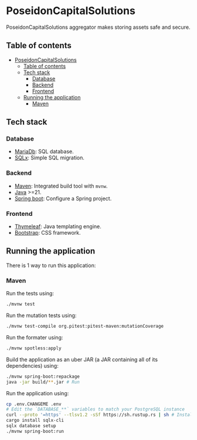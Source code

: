 # PoseidonCapitalSolutions

PoseidonCapitalSolutions aggregator makes storing assets safe and secure.

## Table of contents

- [PoseidonCapitalSolutions](#poseidoncapitalsolutions)
  - [Table of contents](#table-of-contents)
  - [Tech stack](#tech-stack)
    - [Database](#database)
    - [Backend](#backend)
    - [Frontend](#frontend)
  - [Running the application](#running-the-application)
    - [Maven](#maven)

## Tech stack

### Database

- [MariaDb](https://mariadb.org/): SQL database.
- [SQLx](https://github.com/launchbadge/sqlx): Simple SQL migration.

### Backend

- [Maven](https://maven.apache.org/): Integrated build tool with `mvnw`.
- [Java](https://www.java.com/en/) >=21.
- [Spring boot](https://spring.io/projects/spring-boot): Configure a Spring project.

### Frontend

- [Thymeleaf](https://www.thymeleaf.org/): Java templating engine.
- [Bootstrap](https://getbootstrap.com/): CSS framework.

## Running the application

There is 1 way to run this application:

### Maven

Run the tests using:

```sh
./mvnw test
```

Run the mutation tests using:

```sh
./mvnw test-compile org.pitest:pitest-maven:mutationCoverage
```

Run the formater using:

```sh
./mvnw spotless:apply
```

Build the application as an uber JAR (a JAR containing all of its dependencies) using:

```sh
./mvnw spring-boot:repackage
java -jar build/**.jar # Run
```

Run the application using:

```sh
cp .env.CHANGEME .env
# Edit the `DATABASE_**` variables to match your PostgreSQL instance
curl --proto '=https' --tlsv1.2 -sSf https://sh.rustup.rs | sh # Install Rust, used to install the migration tool
cargo install sqlx-cli
sqlx database setup
./mvnw spring-boot:run
```
